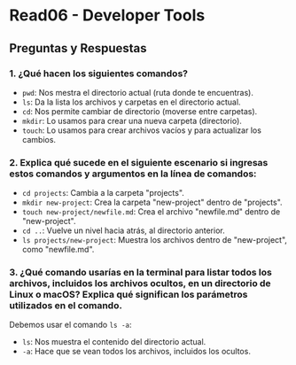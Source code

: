 # Read06 - Developer Tools

## Preguntas y Respuestas

### 1. ¿Qué hacen los siguientes comandos?

-  `pwd`: Nos mestra el directorio actual (ruta donde te encuentras).
- `ls`: Da la lista los archivos y carpetas en el directorio actual.
- `cd`: Nos permite cambiar de directorio (moverse entre carpetas).
- `mkdir`: Lo usamos para crear una nueva carpeta (directorio).
- `touch`: Lo usamos para crear archivos vacíos y para actualizar los cambios.

### 2. Explica qué sucede en el siguiente escenario si ingresas estos comandos y argumentos en la línea de comandos:

- `cd projects`: Cambia a la carpeta "projects".
- `mkdir new-project`: Crea la carpeta "new-project" dentro de "projects".
- `touch new-project/newfile.md`: Crea el archivo "newfile.md" dentro de "new-project".
- `cd ..`: Vuelve un nivel hacia atrás, al directorio anterior.
- `ls projects/new-project`: Muestra los archivos dentro de "new-project", como "newfile.md".

### 3. ¿Qué comando usarías en la terminal para listar todos los archivos, incluidos los archivos ocultos, en un directorio de Linux o macOS? Explica qué significan los parámetros utilizados en el comando.

Debemos usar el comando `ls -a`:
- `ls`: Nos muestra el contenido del directorio actual.
- `-a`: Hace que se vean todos los archivos, incluidos los ocultos.
